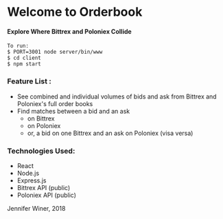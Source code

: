 # Welcome to Orderbook
#### Explore Where Bittrex and Poloniex Collide

```
To run:
$ PORT=3001 node server/bin/www
$ cd client
$ npm start
```


### Feature List :
- See combined and individual volumes of bids and ask from Bittrex and Poloniex's full order books
- Find matches between a bid and an ask
  - on Bittrex
  - on Poloniex
  - or, a bid on one Bittrex and an ask on Poloniex (visa versa)


### Technologies Used:
- React
- Node.js
- Express.js
- Bittrex API (public)
- Poloniex API (public)



Jennifer Winer, 2018
